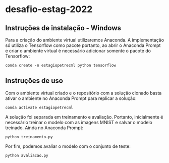 # desafio-estag-2022
## Instruções de instalação - Windows

Para a criação do ambiente virtual utilizaremos Anaconda. A implementação só utiliza o Tensorflow como pacote portanto, ao abrir o Anaconda Prompt e criar o ambiente virtual é necessário adicionar somente o pacote do Tensorflow:

``
conda create -n estagiopetrecml python tensorflow
``

## Instruções de uso

Com o ambiente virtual criado e o repositório com a solução clonado basta ativar o ambiente no Anaconda Prompt para replicar a solução:

``
conda activate estagiopetrecml
``

A solução foi separada em treinamento e avaliação. Portanto, inicialmente é necessário treinar o modelo com as imagens MNIST e salvar o modelo treinado. Ainda no Anaconda Prompt:

``
python treinamento.py
``

Por fim, podemos avaliar o modelo com o conjunto de teste:

``
python avaliacao.py
``
